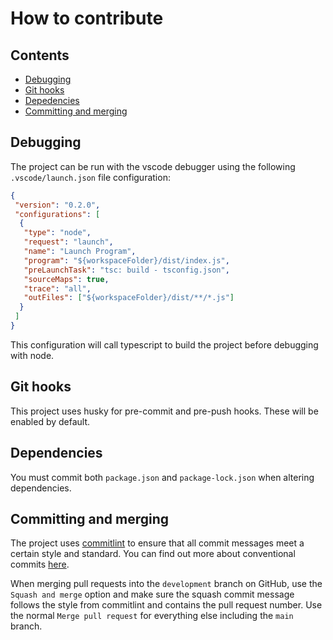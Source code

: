 # How to contribute

## Contents

- [Debugging](#debugging)
- [Git hooks](#git-hooks)
- [Depedencies](#dependencies)
- [Committing and merging](#committing-and-merging)

## Debugging

The project can be run with the vscode debugger using the following
`.vscode/launch.json` file configuration:

```json
{
 "version": "0.2.0",
 "configurations": [
  {
   "type": "node",
   "request": "launch",
   "name": "Launch Program",
   "program": "${workspaceFolder}/dist/index.js",
   "preLaunchTask": "tsc: build - tsconfig.json",
   "sourceMaps": true,
   "trace": "all",
   "outFiles": ["${workspaceFolder}/dist/**/*.js"]
  }
 ]
}
```

This configuration will call typescript to build the project before debugging
with node.

## Git hooks

This project uses husky for pre-commit and pre-push hooks. These will be enabled by default.

## Dependencies

You must commit both `package.json` and `package-lock.json` when altering dependencies.

## Committing and merging

The project uses [commitlint](https://commitlint.js.org/) to ensure that all commit messages meet a certain style and standard. You can find out more about conventional commits [here](https://www.conventionalcommits.org/).

When merging pull requests into the `development` branch on GitHub, use the `Squash and merge` option and make sure the squash commit message follows the style from commitlint and contains the pull request number. Use the normal `Merge pull request` for everything else including the `main` branch.
